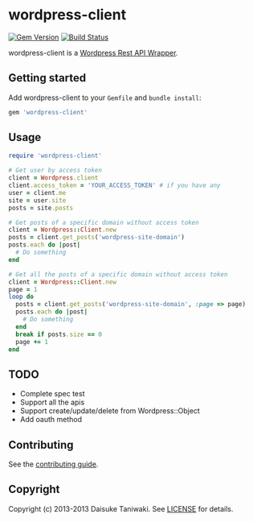 # wordpress-client

[![Gem Version](https://badge.fury.io/rb/wordpress-client.png)](https://rubygems.org/gems/wordpress-client) [![Build Status](https://travis-ci.org/dtaniwaki/wordpress-client.png)](https://travis-ci.org/dtaniwaki/wordpress-client)

wordpress-client is a [Wordpress Rest API Wrapper](http://developer.wordpress.com/docs/api/).

## Getting started

Add wordpress-client to your `Gemfile` and `bundle install`:

```ruby
gem 'wordpress-client'
```

## Usage

```ruby
require 'wordpress-client'

# Get user by access token
client = Wordpress.client
client.access_token = 'YOUR_ACCESS_TOKEN' # if you have any
user = client.me
site = user.site
posts = site.posts

# Get posts of a specific domain without access token
client = Wordpress::Client.new
posts = client.get_posts('wordpress-site-domain')
posts.each do |post|
  # Do something
end

# Get all the posts of a specific domain without access token
client = Wordpress::Client.new
page = 1
loop do
  posts = client.get_posts('wordpress-site-domain', :page => page)
  posts.each do |post|
    # Do something
  end
  break if posts.size == 0
  page += 1
end
```

## TODO
- Complete spec test
- Support all the apis
- Support create/update/delete from Wordpress::Object
- Add oauth method

## Contributing

See the [contributing guide](https://github.com/dtaniwaki/wordpress-client/blob/master/CONTRIBUTING.md).

## Copyright

Copyright (c) 2013-2013 Daisuke Taniwaki. See [LICENSE](https://github.com/dtaniwaki/wordpress-client/blob/master/LICENSE) for details.
